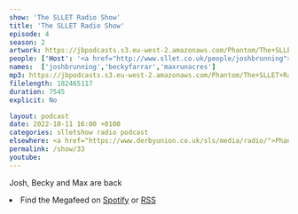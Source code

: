 ```yaml
---
show: 'The SLLET Radio Show'
title: 'The SLLET Radio Show'
episode: 4
season: 2
artwork: https://jbpodcasts.s3.eu-west-2.amazonaws.com/Phantom/The+SLLET+Radio+Show/SLLET+square.png
people: ['Host': '<a href="http://www.sllet.co.uk/people/joshbrunning">Josh Brunning</a>','Guest': ['<a href="http://www.sllet.co.uk/people/beckyfarrar">Becky Farrar</a>','<a href="http://www.sllet.co.uk/people/maxrunacres">Max Runacres</a>']]
names:  ['joshbrunning','beckyfarrar','maxrunacres']
mp3: https://jbpodcasts.s3.eu-west-2.amazonaws.com/Phantom/The+SLLET+Radio+Show/2022-10-11+-+33.mp3
filelength: 182465117
duration: 7545 
explicit: No

layout: podcast
date: 2022-10-11 16:00 +0100
categories: slletshow radio podcast
elsewhere: <a href="https://www.derbyunion.co.uk/sls/media/radio/">Phantom Media</a>
permalink: /show/33
youtube: 
---
```


Josh, Becky and Max are back

<li>Find the Megafeed on <a href="https://open.spotify.com/show/1WGc6YCF3UfAL7E62gHLAS?si=eff5901deb8d498e">Spotify</a> or <a href="https://anchor.fm/s/849e58ac/podcast/rss">RSS</a></li>
